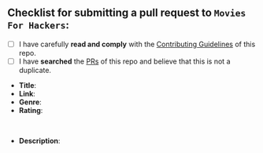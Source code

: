 <!--
  Hi there! Thank you for sumbiting a PR!

  Before submitting, let's make sure of a few things.
  Please ensure the following boxes are ticked if they apply.
  If they do not, please try and fulfill them first.
-->

<!-- Checked checkbox should look like this: [x] -->

## Checklist for submitting a pull request to `Movies For Hackers`:

- [ ] I have carefully **read and comply** with the [Contributing Guidelines](https://github.com/k4m4/movies-for-hackers/blob/master/CONTRIBUTING.md) of this repo.
- [ ] I have **searched** the [PRs](https://github.com/k4m4/movies-for-hackers/pulls) of this repo and believe that this is not a duplicate.

<!-- 
  Once all boxes are ticked, it would be very helpful if you could fill in the
  following list with the appropriate information. 
--> 

- **Title**: <!-- Replace with movie title -->
- **Link**: <!-- Replace with IMDb link -->
- **Genre**: <!-- Replace with genre -->
- **Rating**: <!-- Replace with IMDb rating -->

<!-- It would also be great if you could add a brief description of the movie! Thanks again! 🙌 ❤ --><br/ >

- **Description**: <!-- Replace with short description -->
